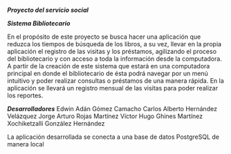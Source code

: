 ***Proyecto del servicio social***

***Sistema Bibliotecario***

En el propósito de este proyecto se busca hacer una aplicación que reduzca los tiempos de búsqueda de los libros, a su vez, llevar en la propia aplicación el registro de las visitas y los préstamos, agilizando el proceso del bibliotecario y con acceso a toda la información desde la computadora.
A partir de la creación de este sistema que estará en una computadora principal en donde el bibliotecario de ésta podrá navegar por un menú intuitivo y poder realizar consultas o préstamos de una manera rápida.
En la aplicación se llevará un registro mensual de las visitas para poder realizar los reportes.


***Desarrolladores***
Edwin Adán Gómez Camacho
Carlos Alberto Hernández Velázquez
Jorge Arturo Rojas Martínez
Víctor Hugo Ghines Martínez
Xochiketzalli González Hernández



La aplicación desarrollada se conecta a una base de datos PostgreSQL de manera local